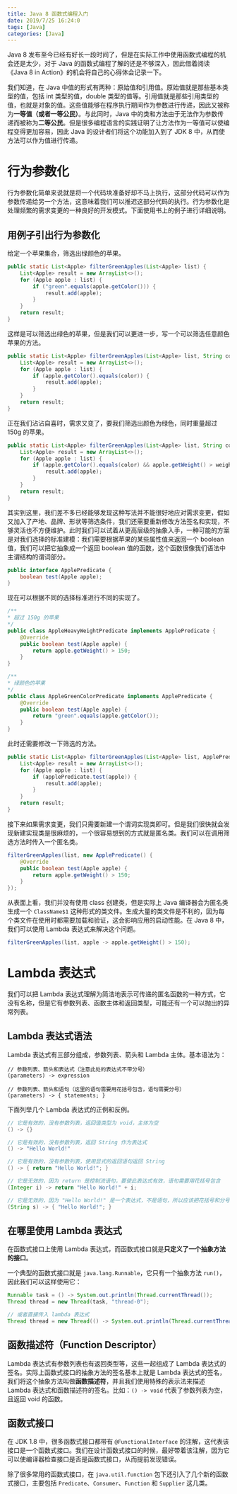 ```yaml
---
title: Java 8 函数式编程入门
date: 2019/7/25 16:24:0
tags: [Java]
categories: [Java]
---
```


Java 8 发布至今已经有好长一段时间了，但是在实际工作中使用函数式编程的机会还是太少，对于 Java 的函数式编程了解的还是不够深入，因此借着阅读《Java 8 in Action》的机会将自己的心得体会记录一下。

<!--more-->

我们知道，在 Java 中值的形式有两种：原始值和引用值。原始值就是那些基本类型的值，包括 int 类型的值，double 类型的值等。引用值就是那些引用类型的值，也就是对象的值。这些值能够在程序执行期间作为参数进行传递，因此又被称为**一等值（或者一等公民）**。与此同时，Java 中的类和方法由于无法作为参数传递而被称为**二等公民**。但是很多编程语言的实践证明了让方法作为一等值可以使编程变得更加容易，因此 Java 的设计者们将这个功能加入到了 JDK 8 中，从而使方法可以作为值进行传递。

# 行为参数化
行为参数化简单来说就是将一个代码块准备好却不马上执行，这部分代码可以作为参数传递给另一个方法，这意味着我们可以推迟这部分代码的执行。行为参数化是处理频繁的需求变更的一种良好的开发模式。下面使用书上的例子进行详细说明。

## 用例子引出行为参数化
给定一个苹果集合，筛选出绿颜色的苹果。

```java
public static List<Apple> filterGreenApples(List<Apple> list) {
    List<Apple> result = new ArrayList<>();
    for (Apple apple : list) {
        if ("green".equals(apple.getColor())) {
            result.add(apple);
        }
    }
    return result;
}
```

这样是可以筛选出绿色的苹果，但是我们可以更进一步，写一个可以筛选任意颜色苹果的方法。

```java
public static List<Apple> filterGreenApples(List<Apple> list, String color) {
    List<Apple> result = new ArrayList<>();
    for (Apple apple : list) {
        if (apple.getColor().equals(color)) {
            result.add(apple);
        }
    }
    return result;
}
```

正在我们沾沾自喜时，需求又变了，要我们筛选出颜色为绿色，同时重量超过 150g 的苹果。

```java
public static List<Apple> filterGreenApples(List<Apple> list, String color, int weight) {
    List<Apple> result = new ArrayList<>();
    for (Apple apple : list) {
        if (apple.getColor().equals(color) && apple.getWeight() > weight) {
            result.add(apple);
        }
    }
    return result;
}
```

其实到这里，我们差不多已经能够发现这种写法并不能很好地应对需求变更，假如又加入了产地、品牌、形状等筛选条件，我们还需要重新修改方法签名和实现，不够灵活也不方便维护。此时我们可以试着从更高层级的抽象入手，一种可能的方案是对我们选择的标准建模：我们需要根据苹果的某些属性值来返回一个 boolean 值，我们可以把它抽象成一个返回 boolean 值的函数，这个函数很像我们语法中主谓结构的谓词部分。

```java
public interface ApplePredicate {
    boolean test(Apple apple);
}
```

现在可以根据不同的选择标准进行不同的实现了。

```java
/**
* 超过 150g 的苹果
*/
public class AppleHeavyWeightPredicate implements ApplePredicate {
    @Override
    public boolean test(Apple apple) {
        return apple.getWeight() > 150;
    }
}
```

```java
/**
* 绿颜色的苹果
*/
public class AppleGreenColorPredicate implements ApplePredicate {
    @Override
    public boolean test(Apple apple) {
        return "green".equals(apple.getColor());
    }
}
```

此时还需要修改一下筛选的方法。

```java
public static List<Apple> filterGreenApples(List<Apple> list, ApplePredicate applePredicate) {
    List<Apple> result = new ArrayList<>();
    for (Apple apple : list) {
        if (applePredicate.test(apple)) {
            result.add(apple);
        }
    }
    return result;
}
```

接下来如果需求变更，我们只需要新建一个谓词实现类即可。但是我们很快就会发现新建实现类是很麻烦的，一个很容易想到的方式就是匿名类。我们可以在调用筛选方法时传入一个匿名类。

```java
filterGreenApples(list, new ApplePredicate() {
    @Override
    public boolean test(Apple apple) {
        return apple.getWeight() > 150;
    }
});
```

从表面上看，我们并没有使用 class 创建类，但是实际上 Java 编译器会为匿名类生成一个 `ClassName$1` 这种形式的类文件。生成大量的类文件是不利的，因为每个类文件在使用时都需要加载和验证，这会影响应用的启动性能。在 Java 8 中，我们可以使用 Lambda 表达式来解决这个问题。

```java
filterGreenApples(list, apple -> apple.getWeight() > 150);
```

# Lambda 表达式
我们可以把 Lambda 表达式理解为简洁地表示可传递的匿名函数的一种方式，它没有名称，但是它有参数列表、函数主体和返回类型，可能还有一个可以抛出的异常列表。

## Lambda 表达式语法
Lambda 表达式有三部分组成，参数列表、箭头和 Lambda 主体。基本语法为：

```
// 参数列表、箭头和表达式（注意此处的表达式不带分号）
(parameters) -> expression

// 参数列表、箭头和语句（这里的语句需要用花括号包含，语句需要分号）
(parameters) -> { statements; }
```

下面列举几个 Lambda 表达式的正例和反例。

```java
// 它是有效的，没有参数列表，返回值类型为 void，主体为空
() -> {}

// 它是有效的，没有参数列表，返回 String 作为表达式
() -> "Hello World!"

// 它是有效的，没有参数列表，使用显式的返回语句返回 String
() -> { return "Hello World!"; }

// 它是无效的，因为 return 是控制流语句，要使此表达式有效，语句需要用花括号包含
(Integer i) -> return "Hello World!" + i;

// 它是无效的，因为 "Hello World!" 是一个表达式，不是语句，所以应该把花括号和分号去掉
(String s) -> { "Hello World!"; }
```

## 在哪里使用 Lambda 表达式
在函数式接口上使用 Lambda 表达式，而函数式接口就是**只定义了一个抽象方法的接口**。

一个典型的函数式接口就是 `java.lang.Runnable`，它只有一个抽象方法 `run()`，因此我们可以这样使用它：

```java
Runnable task = () -> System.out.println(Thread.currentThread());
Thread thread = new Thread(task, "thread-0");

// 或者直接传入 lambda 表达式
Thread thread = new Thread(() -> System.out.println(Thread.currentThread()), "thread-0");
```

## 函数描述符（Function Descriptor）
Lambda 表达式有参数列表也有返回类型等，这些一起组成了 Lambda 表达式的签名。实际上函数式接口的抽象方法的签名基本上就是 Lambda 表达式的签名，我们将这个抽象方法叫做**函数描述符**，并且我们使用特殊的表示法来描述 Lambda 表达式和函数描述符的签名。比如：`() -> void` 代表了参数列表为空，且返回 void 的函数。

## 函数式接口
在 JDK 1.8 中，很多函数式接口都带有 `@FunctionalInterface` 的注解，这代表该接口是一个函数式接口。我们在设计函数式接口的时候，最好带着该注解，因为它可以使编译器检查接口是否是函数式接口，从而提前发现错误。

除了很多常用的函数式接口，在 `java.util.function` 包下还引入了几个新的函数式接口，主要包括 `Predicate`、`Consumer`、`Function` 和 `Supplier` 这几类。

